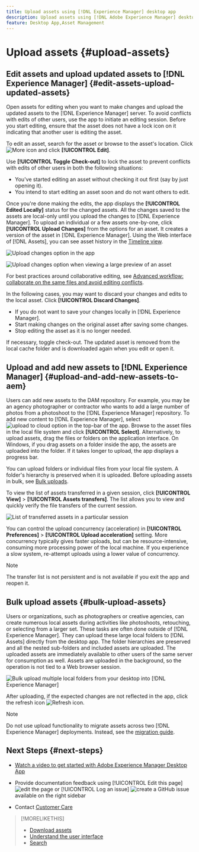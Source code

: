```yaml
---
title: Upload assets using [!DNL Experience Manager] desktop app
description: Upload assets using [!DNL Adobe Experience Manager] desktop app.
feature: Desktop App,Asset Management
---
```


# Upload assets {#upload-assets}

## Edit assets and upload updated assets to [!DNL Experience Manager] {#edit-assets-upload-updated-assets}

Open assets for editing when you want to make changes and upload the updated assets to the [!DNL Experience Manager] server. To avoid conflicts with edits of other users, use the app to initiate an editing session. Before you start editing, ensure that the asset does not have a lock icon on it indicating that another user is editing the asset.

To edit an asset, search for the asset or browse to the asset's location. Click ![More icon](assets/do-not-localize/more2_da2.png) and click **[!UICONTROL Edit]**.

Use **[!UICONTROL Toggle Check-out]** to lock the asset to prevent conflicts with edits of other users in both the following situations:

* You've started editing an asset without checking it out first (say by just opening it).
* You intend to start editing an asset soon and do not want others to edit.

Once you're done making the edits, the app displays the **[!UICONTROL Edited Locally]** status for the changed assets. All the changes saved to the assets are local-only until you upload the changes to [!DNL Experience Manager]. To upload an individual or a few assets one-by-one, click **[!UICONTROL Upload Changes]** from the options for an asset. It creates a version of the asset in [!DNL Experience Manager]. Using the Web interface of [!DNL Assets], you can see asset history in the [Timeline view](https://experienceleague.adobe.com/en/docs/experience-manager-65/content/assets/using/activity-stream).

![Upload changes option in the app](assets/upload_changes_single1_da2.png "Upload changes option in the app")

![Upload changes option when viewing a large preview of an asset](assets/upload_changes_single2_da2.png "Upload changes option when viewing a large preview of an asset")

For best practices around collaborative editing, see [Advanced workflow: collaborate on the same files and avoid editing conflicts](#adv-workflow-collaborate-avoid-conflicts).

In the following cases, you may want to discard your changes and edits to the local asset. Click **[!UICONTROL Discard Changes]**.

* If you do not want to save your changes locally in [!DNL Experience Manager].
* Start making changes on the original asset after saving some changes.
* Stop editing the asset as it is no longer needed.

If necessary, toggle check-out. The updated asset is removed from the local cache folder and is downloaded again when you edit or open it.

## Upload and add new assets to [!DNL Experience Manager] {#upload-and-add-new-assets-to-aem}

Users can add new assets to the DAM repository. For example, you may be an agency photographer or contractor who wants to add a large number of photos from a photoshoot to the [!DNL Experience Manager] repository. To add new content to [!DNL Experience Manager], select ![upload to cloud option](assets/do-not-localize/upload_to_cloud_da2.png) in the top-bar of the app. Browse to the asset files in the local file system and click **[!UICONTROL Select]**. Alternatively, to upload assets, drag the files or folders on the application interface. On Windows, if you drag assets on a folder inside the app, the assets are uploaded into the folder. If it takes longer to upload, the app displays a progress bar.

<!-- ![Download progress bar for large-sized assets](assets/upload_status_da2.png "Download progress bar for large-sized assets")
-->

You can upload folders or individual files from your local file system. A folder's hierarchy is preserved when it is uploaded. Before uploading assets in bulk, see [Bulk uploads](#bulk-upload-assets).

To view the list of assets transferred in a given session, click **[!UICONTROL View]** > **[!UICONTROL Assets transfers]**. The list allows you to view and quickly verify the file transfers of the current session.

![List of transferred assets in a particular session](assets/assets_transfered_da2.png "List of transferred assets in a particular session")

You can control the upload concurrency (acceleration) in **[!UICONTROL Preferences]** > **[!UICONTROL Upload acceleration]** setting. More concurrency typically gives faster uploads, but can be resource-intensive, consuming more processing power of the local machine. If you experience a slow system, re-attempt uploads using a lower value of concurrency.

>[!NOTE]
>
>The transfer list is not persistent and is not available if you exit the app and reopen it.

## Bulk upload assets {#bulk-upload-assets}

Users or organizations, such as photographers or creative agencies, can create numerous local assets during activities like photoshoots, retouching, or selecting from a larger set. These tasks are often done outside of [!DNL Experience Manager]. They can upload these large local folders to [!DNL Assets] directly from the desktop app. The folder hierarchies are preserved and all the nested sub-folders and included assets are uploaded. The uploaded assets are immediately available to other users of the same server for consumption as well. Assets are uploaded in the background, so the operation is not tied to a Web browser session.

![Bulk upload multiple local folders from your desktop into [!DNL Experience Manager]](assets/upload_local_folders_da2.png "Bulk upload multiple local folders from your desktop into Experience Manager")

After uploading, if the expected changes are not reflected in the app, click the refresh icon ![Refresh icon](assets/do-not-localize/refresh.png).

>[!NOTE]
>
>Do not use upload functionality to migrate assets across two [!DNL Experience Manager] deployments. Instead, see the [migration guide](https://experienceleague.adobe.com/en/docs/experience-manager-65/content/assets/administer/assets-migration-guide).

## Next Steps {#next-steps}

* [Watch a video to get started with Adobe Experience Manager Desktop App](https://experienceleague.adobe.com/en/docs/experience-manager-learn/assets/creative-workflows/aem-desktop-app)

* Provide documentation feedback using [!UICONTROL Edit this page] ![edit the page](assets/do-not-localize/edit-page.png) or [!UICONTROL Log an issue] ![create a GitHub issue](assets/do-not-localize/github-issue.png) available on the right sidebar

* Contact [Customer Care](https://experienceleague.adobe.com/?support-solution=General#support)

>[!MORELIKETHIS]
>
>* [Download assets](/help/using/download-assets.md)
>* [Understand the user interface](/help/using/user-interface.md)
>* [Search](/help/using/search.md)
